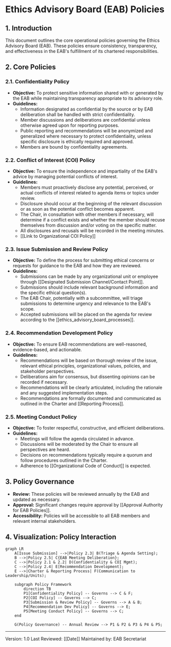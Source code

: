 # Ethics Advisory Board (EAB) Policies

## 1. Introduction
This document outlines the core operational policies governing the Ethics Advisory Board (EAB). These policies ensure consistency, transparency, and effectiveness in the EAB's fulfillment of its chartered responsibilities.

## 2. Core Policies

### 2.1. Confidentiality Policy
- **Objective:** To protect sensitive information shared with or generated by the EAB while maintaining transparency appropriate to its advisory role.
- **Guidelines:**
    - Information designated as confidential by the source or by EAB deliberation shall be handled with strict confidentiality.
    - Member discussions and deliberations are confidential unless otherwise agreed upon for reporting purposes.
    - Public reporting and recommendations will be anonymized and generalized where necessary to protect confidentiality, unless specific disclosure is ethically required and approved.
    - Members are bound by confidentiality agreements.

### 2.2. Conflict of Interest (COI) Policy
- **Objective:** To ensure the independence and impartiality of the EAB's advice by managing potential conflicts of interest.
- **Guidelines:**
    - Members must proactively disclose any potential, perceived, or actual conflicts of interest related to agenda items or topics under review.
    - Disclosure should occur at the beginning of the relevant discussion or as soon as the potential conflict becomes apparent.
    - The Chair, in consultation with other members if necessary, will determine if a conflict exists and whether the member should recuse themselves from discussion and/or voting on the specific matter.
    - All disclosures and recusals will be recorded in the meeting minutes.
    - [[Link to Organizational COI Policy]]

### 2.3. Issue Submission and Review Policy
- **Objective:** To define the process for submitting ethical concerns or requests for guidance to the EAB and how they are reviewed.
- **Guidelines:**
    - Submissions can be made by any organizational unit or employee through [[Designated Submission Channel/Contact Point]].
    - Submissions should include relevant background information and the specific ethical question(s).
    - The EAB Chair, potentially with a subcommittee, will triage submissions to determine urgency and relevance to the EAB's scope.
    - Accepted submissions will be placed on the agenda for review according to the [[ethics_advisory_board_processes]].

### 2.4. Recommendation Development Policy
- **Objective:** To ensure EAB recommendations are well-reasoned, evidence-based, and actionable.
- **Guidelines:**
    - Recommendations will be based on thorough review of the issue, relevant ethical principles, organizational values, policies, and stakeholder perspectives.
    - Deliberations aim for consensus, but dissenting opinions can be recorded if necessary.
    - Recommendations will be clearly articulated, including the rationale and any suggested implementation steps.
    - Recommendations are formally documented and communicated as outlined in the Charter and [[Reporting Process]].

### 2.5. Meeting Conduct Policy
- **Objective:** To foster respectful, constructive, and efficient deliberations.
- **Guidelines:**
    - Meetings will follow the agenda circulated in advance.
    - Discussions will be moderated by the Chair to ensure all perspectives are heard.
    - Decisions on recommendations typically require a quorum and follow procedures outlined in the Charter.
    - Adherence to [[Organizational Code of Conduct]] is expected.

## 3. Policy Governance
- **Review:** These policies will be reviewed annually by the EAB and updated as necessary.
- **Approval:** Significant changes require approval by [[Approval Authority for EAB Policies]].
- **Accessibility:** Policies will be accessible to all EAB members and relevant internal stakeholders.

## 4. Visualization: Policy Interaction

```mermaid
graph LR
    A[Issue Submission] -->|Policy 2.3| B(Triage & Agenda Setting);
    B -->|Policy 2.5| C{EAB Meeting Deliberation};
    C -->|Policy 2.1 & 2.2| D(Confidentiality & COI Mgmt);
    C -->|Policy 2.4| E[Recommendation Development];
    E -->|Charter & Reporting Process| F(Communication to Leadership/Units);

    subgraph Policy Framework
        direction TB
        P1[Confidentiality Policy] -- Governs --> C & F;
        P2[COI Policy] -- Governs --> C;
        P3[Submission & Review Policy] -- Governs --> A & B;
        P4[Recommendation Dev Policy] -- Governs --> E;
        P5[Meeting Conduct Policy] -- Governs --> C;
    end

    G(Policy Governance) -- Annual Review --> P1 & P2 & P3 & P4 & P5;

```

---
Version: 1.0
Last Reviewed: [[Date]]
Maintained by: EAB Secretariat 